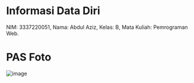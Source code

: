 # Informasi Data Diri
NIM: 3337220051,
Nama: Abdul Aziz,
Kelas: B, 
Mata Kuliah: Pemrograman Web.

# PAS Foto
![image](https://github.com/kilyfa1/web_cv/assets/149022384/77e05773-593b-48bf-9c54-610d50ee0708)

